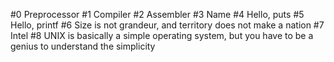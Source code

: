 #0 Preprocessor
#1 Compiler
#2 Assembler
#3 Name
#4 Hello, puts
#5 Hello, printf
#6 Size is not grandeur, and territory does not make a nation
#7 Intel
#8 UNIX is basically a simple operating system, but you have to be a genius to understand the simplicity
